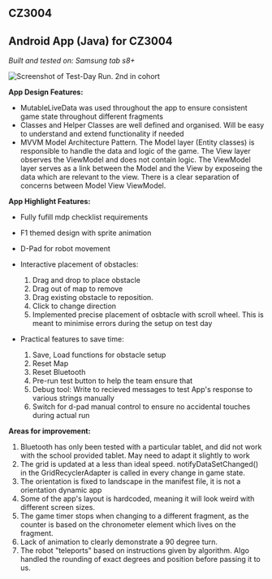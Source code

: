 ## CZ3004
## Android App (Java) for CZ3004

_Built and tested on: Samsung tab s8+_

![Screenshot of Test-Day Run. 2nd in cohort](https://github.com/JunK4i/CZ3004-MDP-Android-App/blob/main/Competition%20ss.jpeg)

**App Design Features:**
  - MutableLiveData was used throughout the app to ensure consistent game state throughout different fragments
  - Classes and Helper Classes are well defined and organised. Will be easy to understand and extend functionality if needed 
  - MVVM Model Architecture Pattern. The Model layer (Entity classes) is responsible to handle the data and logic of the game. The View layer observes the ViewModel and does not contain logic. The ViewModel layer serves as a link between the Model and the View by exposeing the data which are relevant to the view. There is a clear separation of concerns between Model View ViewModel.
  
**App Highlight Features:**
  - Fully fufill mdp checklist requirements
  
  - F1 themed design with sprite animation
  
  - D-Pad for robot movement
  
  - Interactive placement of obstacles:
    1. Drag and drop to place obstacle
    2. Drag out of map to remove
    3. Drag existing obstacle to reposition. 
    4. Click to change direction
    5. Implemented precise placement of osbtacle with scroll wheel. This is meant to minimise errors during the setup on test day
  
  - Practical features to save time:
    1. Save, Load functions for obstacle setup
    2. Reset Map
    3. Reset Bluetooth
    4. Pre-run test button to help the team ensure that 
    5. Debug tool: Write to recieved messages to test App's response to various strings manually
    6. Switch for d-pad manual control to ensure no accidental touches during actual run
    
**Areas for improvement:**
  1. Bluetooth has only been tested with a particular tablet, and did not work with the school provided tablet. May need to adapt it slightly to work
  2. The grid is updated at a less than ideal speed. notifyDataSetChanged() in the GridRecyclerAdapter is called in every change in game state. 
  3. The orientation is fixed to landscape in the manifest file, it is not a orientation dynamic app
  4. Some of the app's layout is hardcoded, meaning it will look weird with different screen sizes.
  5. The game timer stops when changing to a different fragment, as the counter is based on the chronometer element which lives on the fragment.
  6. Lack of animation to clearly demonstrate a 90 degree turn. 
  7. The robot "teleports" based on instructions given by algorithm. Algo handled the rounding of exact degrees and position before passing it to us. 
    
    
    
   
  
